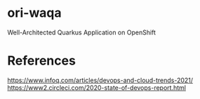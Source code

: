 # ori-waqa
Well-Architected Quarkus Application on OpenShift

# References

https://www.infoq.com/articles/devops-and-cloud-trends-2021/
https://www2.circleci.com/2020-state-of-devops-report.html
